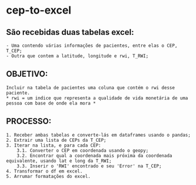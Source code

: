# cep-to-excel

## São recebidas duas tabelas excel:
    - Uma contendo várias informações de pacientes, entre elas o CEP, T_CEP;
    - Outra que contem a latitude, longitude e rwi, T_RWI;

## OBJETIVO:
    Incluir na tabela de pacientes uma coluna que contém o rwi desse paciente.
    * rwi = um indice que representa a qualidade de vida monetária de uma pessoa com base de onde ela mora *

## PROCESSO:
    1. Receber ambas tabelas e converte-lás em dataframes usando o pandas;
    2. Extrair uma lista de CEPs da T_CEP;
    3. Iterar na lista, e para cada CEP:
        3.1. Converter o CEP em coordenada usando o geopy;
        3.2. Encontrar qual a coordenada mais próxima da coordenada equivalente, usando lat e long da T_RWI;
        3.3. Inserir o 'RWI' encontrado e seu 'Error' na T_CEP;
    4. Transformar o df em excel.
    5. Arrumar formatações do excel.
